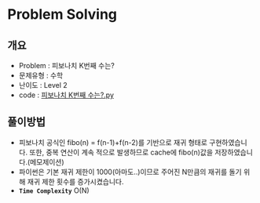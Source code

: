 # Problem Solving

## 개요

- Problem : 피보나치 K번째 수는?
- 문제유형 : 수학
- 난이도 : Level 2
- code : [피보나치 K번째 수는?.py](https://kdt-gitlab.elice.io/yjk5309/algorithm-study-02/-/blob/master/3주차/2021-01-09/정소원/피보나치%20K번째%20수는?.py)

## 풀이방법

- 피보나치 공식인 fibo(n) = f(n-1)+f(n-2)를 기반으로 재귀 형태로 구현하였습니다. 또한, 중복 연산이 계속 적으로 발생하므로 cache에 fibo(n)값을 저장하였습니다.(메모제이션)
- 파이썬은 기본 재귀 제한이 1000(아마도..)이므로 주어진 N만큼의 재귀를 돌기 위해 재귀 제한 횟수를 증가시켰습니다.
- **`Time Complexity`** O(N)
